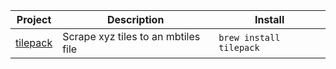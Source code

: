 <!-- project_table_start -->
| Project                                          | Description                         | Install                 |
| ------------------------------------------------ | ----------------------------------- | ----------------------- |
| [tilepack](https://github.com/eknowles/tilepack) | Scrape xyz tiles to an mbtiles file | `brew install tilepack` |
<!-- project_table_end -->
